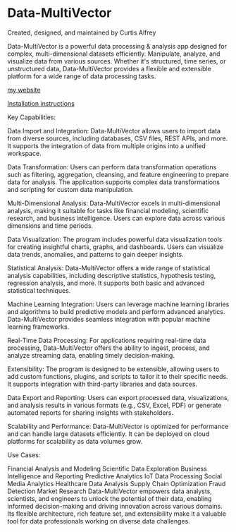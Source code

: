 # Data-MultiVector
Created, designed, and maintained by Curtis Alfrey

Data-MultiVector is a powerful data processing & analysis app designed for complex, multi-dimensional datasets efficiently. Manipulate, analyze, and visualize data from various sources. Whether it's structured, time series, or unstructured data, Data-MultiVector provides a flexible and extensible platform for a wide range of data processing tasks.

[my website](https://curtisalfrey.com)

[Installation instructions](https://www.curtisalfrey.com/program-designs/data-multivector/install-instructions)


Key Capabilities:

Data Import and Integration: Data-MultiVector allows users to import data from diverse sources, including databases, CSV files, REST APIs, and more. It supports the integration of data from multiple origins into a unified workspace.

Data Transformation: Users can perform data transformation operations such as filtering, aggregation, cleansing, and feature engineering to prepare data for analysis. The application supports complex data transformations and scripting for custom data manipulation.

Multi-Dimensional Analysis: Data-MultiVector excels in multi-dimensional analysis, making it suitable for tasks like financial modeling, scientific research, and business intelligence. Users can explore data across various dimensions and time periods.

Data Visualization: The program includes powerful data visualization tools for creating insightful charts, graphs, and dashboards. Users can visualize data trends, anomalies, and patterns to gain deeper insights.

Statistical Analysis: Data-MultiVector offers a wide range of statistical analysis capabilities, including descriptive statistics, hypothesis testing, regression analysis, and more. It supports both basic and advanced statistical techniques.

Machine Learning Integration: Users can leverage machine learning libraries and algorithms to build predictive models and perform advanced analytics. Data-MultiVector provides seamless integration with popular machine learning frameworks.

Real-Time Data Processing: For applications requiring real-time data processing, Data-MultiVector offers the ability to ingest, process, and analyze streaming data, enabling timely decision-making.

Extensibility: The program is designed to be extensible, allowing users to add custom functions, plugins, and scripts to tailor it to their specific needs. It supports integration with third-party libraries and data sources.

Data Export and Reporting: Users can export processed data, visualizations, and analysis results in various formats (e.g., CSV, Excel, PDF) or generate automated reports for sharing insights with stakeholders.

Scalability and Performance: Data-MultiVector is optimized for performance and can handle large datasets efficiently. It can be deployed on cloud platforms for scalability as data volumes grow.

Use Cases:

Financial Analysis and Modeling
Scientific Data Exploration
Business Intelligence and Reporting
Predictive Analytics
IoT Data Processing
Social Media Analytics
Healthcare Data Analysis
Supply Chain Optimization
Fraud Detection
Market Research
Data-MultiVector empowers data analysts, scientists, and engineers to unlock the potential of their data, enabling informed decision-making and driving innovation across various domains. Its flexible architecture, rich feature set, and extensibility make it a valuable tool for data professionals working on diverse data challenges.
